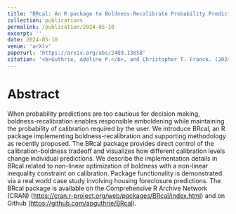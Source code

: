 ```yaml
---
title: "BRcal: An R package to Boldness-Recalibrate Probability Predictions."
collection: publications
permalink: /publication/2024-05-10
excerpt: ''
date: 2024-05-10
venue: 'arXiv'
paperurl: 'https://arxiv.org/abs/2409.13858'
citation: '<b>Guthrie, Adeline P.</b>, and Christopher T. Franck. (2024). &quot;BRcal: An R package to Boldness-Recalibrate Probability Predictions.&quot; <i>arXiv</i> preprint.'
---
```


Abstract
======
When probability predictions are too cautious for decision making, boldness-recalibration enables responsible emboldening while maintaining the probability of calibration required by the user. We introduce BRcal, an R package implementing boldness-recalibration and supporting methodology as recently proposed. The BRcal package provides direct control of the calibration-boldness tradeoff and visualizes how different calibration levels change individual predictions. We describe the implementation details in BRcal related to non-linear optimization of boldness with a non-linear inequality constraint on calibration. Package functionality is demonstrated via a real world case study involving housing foreclosure predictions. The BRcal package is available on the Comprehensive R Archive Network (CRAN) (https://cran.r-project.org/web/packages/BRcal/index.html) and on Github (https://github.com/apguthrie/BRcal).



